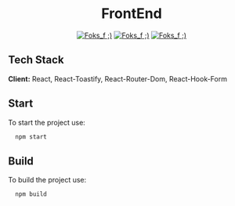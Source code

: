 <h1 align="center">FrontEnd</h1>

<p align="center">
<a href="#"><img alt="Foks_f ;)" src="https://img.shields.io/github/last-commit/HardMS/FrontEnd/main?color=green&style=for-the-badge"></a>
<a href="#"><img alt="Foks_f ;)" src="https://img.shields.io/static/v1?label=license&message=MIT&color=%23ac00b5&style=for-the-badge"></a>
<a href="#"><img alt="Foks_f ;)" src="https://img.shields.io/badge/Node->20-2ea44f?style=for-the-badge"></a>


## Tech Stack

**Client:** React, React-Toastify, React-Router-Dom, React-Hook-Form


## Start

To start the project use:

```bash
  npm start
```


## Build

To build the project use:

```bash
  npm build
```




  

